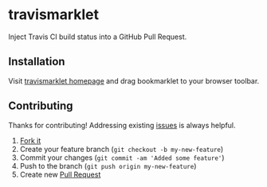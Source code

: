 # travismarklet

Inject Travis CI build status into a GitHub Pull Request.

## Installation

Visit [travismarklet homepage](http://www.simeonfosterwillbanks.com/travismarklet/) and drag bookmarklet to your browser toolbar.

## Contributing

Thanks for contributing! Addressing existing [issues](https://github.com/simeonwillbanks/travismarklet/issues) is always helpful.

1. [Fork it](https://help.github.com/articles/fork-a-repo)
2. Create your feature branch (`git checkout -b my-new-feature`)
3. Commit your changes (`git commit -am 'Added some feature'`)
4. Push to the branch (`git push origin my-new-feature`)
5. Create new [Pull Request](https://help.github.com/articles/using-pull-requests)
